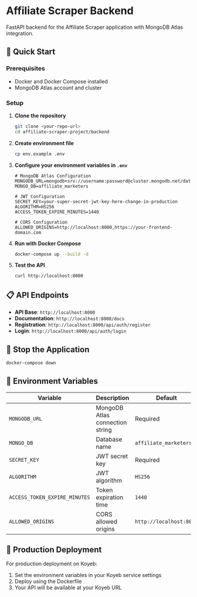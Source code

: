 # Affiliate Scraper Backend

FastAPI backend for the Affiliate Scraper application with MongoDB Atlas integration.

## 🚀 Quick Start

### Prerequisites
- Docker and Docker Compose installed
- MongoDB Atlas account and cluster

### Setup

1. **Clone the repository**
   ```bash
   git clone <your-repo-url>
   cd affiliate-scraper-project/backend
   ```

2. **Create environment file**
   ```bash
   cp env.example .env
   ```

3. **Configure your environment variables in `.env`**
   ```env
   # MongoDB Atlas Configuration
   MONGODB_URL=mongodb+srv://username:password@cluster.mongodb.net/database_name
   MONGO_DB=affiliate_marketers

   # JWT Configuration
   SECRET_KEY=your-super-secret-jwt-key-here-change-in-production
   ALGORITHM=HS256
   ACCESS_TOKEN_EXPIRE_MINUTES=1440

   # CORS Configuration
   ALLOWED_ORIGINS=http://localhost:8000,https://your-frontend-domain.com
   ```

4. **Run with Docker Compose**
   ```bash
   docker-compose up --build -d
   ```

5. **Test the API**
   ```bash
   curl http://localhost:8000
   ```

## 📋 API Endpoints

- **API Base**: `http://localhost:8000`
- **Documentation**: `http://localhost:8000/docs`
- **Registration**: `http://localhost:8000/api/auth/register`
- **Login**: `http://localhost:8000/api/auth/login`

## 🛑 Stop the Application

```bash
docker-compose down
```

## 🔧 Environment Variables

| Variable | Description | Default |
|----------|-------------|---------|
| `MONGODB_URL` | MongoDB Atlas connection string | Required |
| `MONGO_DB` | Database name | `affiliate_marketers` |
| `SECRET_KEY` | JWT secret key | Required |
| `ALGORITHM` | JWT algorithm | `HS256` |
| `ACCESS_TOKEN_EXPIRE_MINUTES` | Token expiration time | `1440` |
| `ALLOWED_ORIGINS` | CORS allowed origins | `http://localhost:8000` |

## 🚀 Production Deployment

For production deployment on Koyeb:

1. Set the environment variables in your Koyeb service settings
2. Deploy using the Dockerfile
3. Your API will be available at your Koyeb URL
